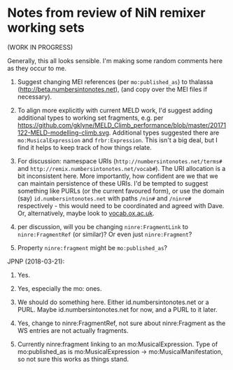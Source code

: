 # Notes from review of NiN remixer working sets

(WORK IN PROGRESS)

Generally, this all looks sensible.  I'm making some random comments here as they occur to me. 

1. Suggest changing MEI references (per `mo:published_as`) to thalassa (http://beta.numbersintonotes.net), (and copy over the MEI files if necessary).

2. To align more explicitly with current MELD work, I'd suggest adding additional types to working set fragments, e.g. per https://github.com/gklyne/MELD_Climb_performance/blob/master/20171122-MELD-modelling-climb.svg.  Additional types suggested there are `mo:MusicalExpression` and `frbr:Expression`.  This isn't a big deal, but I find it helps to keep track of how things relate.

3. For discussion:  namespace URIs (`http://numbersintonotes.net/terms#` and `http://remix.numbersintonotes.net/vocab#`).  The URI allocation is a bit inconsistent here.  More importantly, how confident are we that we can maintain persistence of these URIs.  I'd be tempted to suggest something like PURLs (or the current favoured form), or use the domain (say) `id.numbersintonotes.net` with paths `/nin#` and `/ninre#` respectively - this would need to be coordinated and agreed with Dave.  Or, alternatively, maybe look to [vocab.ox.ac.uk](http://vocab.ox.ac.uk/index).

4. per discussion, will you be changing `ninre:FragmentLink` to `ninre:FragmentRef` (or similar)?  Or even just `ninre:Fragment`?

5. Property `ninre:fragment` might be `mo:published_as`?


JPNP (2018-03-21):

1. Yes.

2. Yes, especially the mo: ones.

3. We should do something here.  Either id.numbersintonotes.net or a PURL. Maybe id.numbersintonotes.net for now, and a PURL to it later.

4. Yes, change to ninre:FragmentRef, not sure about ninre:Fragment as the WS entries are not actually fragments.

5. Currently ninre:fragment linking to an mo:MusicalExpression.  Type of mo:published_as is mo:MusicalExpression -> mo:MusicalManifestation, so not sure this works as things stand.

